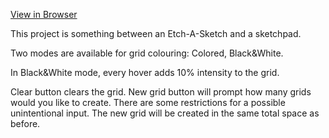 [View in Browser](https://0xtaf.github.io/etch-a-sketch/)

This project is something between an Etch-A-Sketch and a sketchpad.

Two modes are available for grid colouring: 
  Colored,
  Black&White.

In Black&White mode, every hover adds 10% intensity to the grid.

Clear button clears the grid.
New grid button will prompt how many grids would you like to create. There are some restrictions for a possible unintentional input.
The new grid will be created in the same total space as before.
